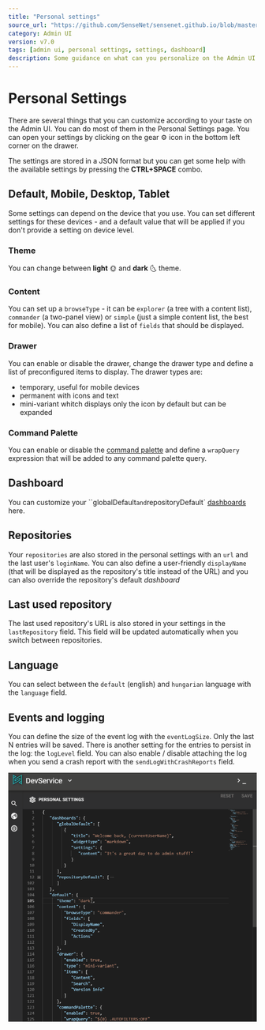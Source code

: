 ```yaml
---
title: "Personal settings"
source_url: "https://github.com/SenseNet/sensenet.github.io/blob/master/docs/admin-ui/personal-settings.md"
category: Admin UI
version: v7.0
tags: [admin ui, personal settings, settings, dashboard]
description: Some guidance on what can you personalize on the Admin UI
---
```


# Personal Settings

There are several things that you can customize according to your taste on the Admin UI. You can do most of them in the Personal Settings page. You can open your settings by clicking on the gear ⚙️ icon in the bottom left corner on the drawer.

The settings are stored in a JSON format but you can get some help with the available settings by pressing the **CTRL+SPACE** combo.

## Default, Mobile, Desktop, Tablet

Some settings can depend on the device that you use. You can set different settings for these devices - and a default value that will be applied if you don't provide a setting on device level.

### Theme

You can change between **light** 🌞 and **dark** 🌜 theme.

### Content

You can set up a `browseType` - it can be `explorer` (a tree with a content list), `commander` (a two-panel view) or `simple` (just a simple content list, the best for mobile). You can also define a list of `fields` that should be displayed.

### Drawer

You can enable or disable the drawer, change the drawer type and define a list of preconfigured items to display. The drawer types are:

- temporary, useful for mobile devices
- permanent with icons and text
- mini-variant whitch displays only the icon by default but can be expanded

### Command Palette

You can enable or disable the [command palette](/docs/admin/ui-command-palette/) and define a `wrapQuery` expression that will be added to any command palette query.

## Dashboard

You can customize your ``globalDefault`and`repositoryDefault` [dashboards](/docs/admin/ui-dashboard/) here.

## Repositories

Your `repositories` are also stored in the personal settings with an `url` and the last user's `loginName`. You can also define a user-friendly `displayName` (that will be displayed as the repository's title instead of the URL) and you can also override the repository's default _dashboard_

## Last used repository

The last used repository's URL is also stored in your settings in the `lastRepository` field. This field will be updated automatically when you switch between repositories.

## Language

You can select between the `default` (english) and `hungarian` language with the `language` field.

## Events and logging

You can define the size of the event log with the `eventLogSize`. Only the last N entries will be saved. There is another setting for the entries to persist in the log: the `logLevel` field. You can also enable / disable attaching the log when you send a crash report with the `sendLogWithCrashReports` field.

![Changing the theme in the personal settings](/img/admin-ui-personal-setting-theme.gif "Changing the theme in the personal settings")
